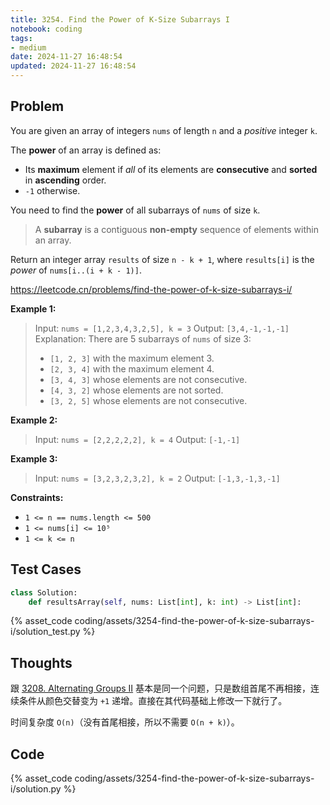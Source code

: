 ```yaml
---
title: 3254. Find the Power of K-Size Subarrays I
notebook: coding
tags:
- medium
date: 2024-11-27 16:48:54
updated: 2024-11-27 16:48:54
---
```

## Problem

You are given an array of integers `nums` of length `n` and a _positive_ integer `k`.

The **power** of an array is defined as:

- Its **maximum** element if _all_ of its elements are **consecutive** and **sorted** in **ascending** order.
- `-1` otherwise.

You need to find the **power** of all subarrays of `nums` of size `k`.

> A **subarray** is a contiguous **non-empty** sequence of elements within an array.

Return an integer array `results` of size `n - k + 1`, where `results[i]` is the _power_ of `nums[i..(i + k - 1)]`.

<https://leetcode.cn/problems/find-the-power-of-k-size-subarrays-i/>

**Example 1:**

> Input: `nums = [1,2,3,4,3,2,5], k = 3`
> Output: `[3,4,-1,-1,-1]`
> Explanation:
> There are 5 subarrays of `nums` of size 3:
>
> - `[1, 2, 3]` with the maximum element 3.
> - `[2, 3, 4]` with the maximum element 4.
> - `[3, 4, 3]` whose elements are not consecutive.
> - `[4, 3, 2]` whose elements are not sorted.
> - `[3, 2, 5]` whose elements are not consecutive.

**Example 2:**

> Input: `nums = [2,2,2,2,2], k = 4`
> Output: `[-1,-1]`

**Example 3:**

> Input: `nums = [3,2,3,2,3,2], k = 2`
> Output: `[-1,3,-1,3,-1]`

**Constraints:**

- `1 <= n == nums.length <= 500`
- `1 <= nums[i] <= 10⁵`
- `1 <= k <= n`

## Test Cases

``` python
class Solution:
    def resultsArray(self, nums: List[int], k: int) -> List[int]:
```

{% asset_code coding/assets/3254-find-the-power-of-k-size-subarrays-i/solution_test.py %}

## Thoughts

跟 [3208. Alternating Groups II](3208-alternating-groups-ii) 基本是同一个问题，只是数组首尾不再相接，连续条件从颜色交替变为 `+1` 递增。直接在其代码基础上修改一下就行了。

时间复杂度 `O(n)`（没有首尾相接，所以不需要 `O(n + k)`）。

## Code

{% asset_code coding/assets/3254-find-the-power-of-k-size-subarrays-i/solution.py %}
